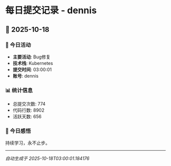 # 每日提交记录 - dennis

## 📅 2025-10-18

### 🎯 今日活动
- **主要活动**: Bug修复
- **技术栈**: Kubernetes
- **提交时间**: 03:00:01
- **账号**: dennis

### 📊 统计信息
- 总提交次数: 774
- 代码行数: 8902
- 活跃天数: 656

### 💭 今日感悟
持续学习，永不止步。

---
*自动生成于 2025-10-18T03:00:01.184176*
